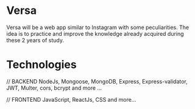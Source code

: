 # Versa

Versa will be a web app similar to Instagram with some peculiarities.
The idea is to practice and improve the knowledge already acquired during these 2 years of study.



# Technologies

// BACKEND
NodeJs, Mongoose, MongoDB, Express, Express-validator, JWT, Multer, cors, bcrypt and more ...

// FRONTEND
JavaScript, ReactJs, CSS and more...
